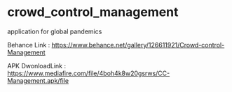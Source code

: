 # crowd_control_management
application for global pandemics 

Behance Link : https://www.behance.net/gallery/126611921/Crowd-control-Management

APK DwonloadLink : https://www.mediafire.com/file/4boh4k8w20gsrws/CC-Management.apk/file
